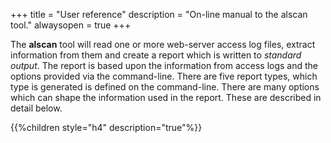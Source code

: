 +++
title = "User reference"
description = "On-line manual to the alscan tool."
alwaysopen = true
+++

The **alscan** tool will read one or more web-server access log files,
extract information from them and create a report which is written to *standard output*.
The report is based upon the information from access logs and the options provided via the command-line.
There are five report types, which type is generated is defined on the command-line.
There are many options which can shape the information used in the report.
These are described in detail below.

{{%children style="h4" description="true"%}}
